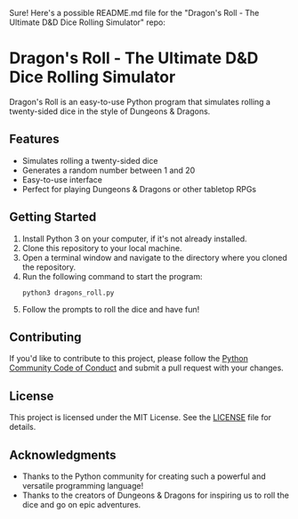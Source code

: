 Sure! Here's a possible README.md file for the "Dragon's Roll - The Ultimate D&D Dice Rolling Simulator" repo:

# Dragon's Roll - The Ultimate D&D Dice Rolling Simulator

Dragon's Roll is an easy-to-use Python program that simulates rolling a twenty-sided dice in the style of Dungeons & Dragons.

## Features

* Simulates rolling a twenty-sided dice
* Generates a random number between 1 and 20
* Easy-to-use interface
* Perfect for playing Dungeons & Dragons or other tabletop RPGs

## Getting Started

1. Install Python 3 on your computer, if it's not already installed.
2. Clone this repository to your local machine.
3. Open a terminal window and navigate to the directory where you cloned the repository.
4. Run the following command to start the program:
   ```
   python3 dragons_roll.py
   ```
5. Follow the prompts to roll the dice and have fun!

## Contributing

If you'd like to contribute to this project, please follow the [Python Community Code of Conduct](https://www.python.org/psf/codeofconduct/) and submit a pull request with your changes.

## License

This project is licensed under the MIT License. See the [LICENSE](LICENSE) file for details.

## Acknowledgments

* Thanks to the Python community for creating such a powerful and versatile programming language!
* Thanks to the creators of Dungeons & Dragons for inspiring us to roll the dice and go on epic adventures.
